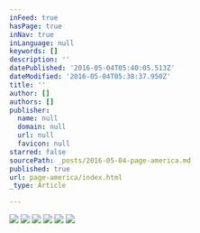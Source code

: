 ```yaml
---
inFeed: true
hasPage: true
inNav: true
inLanguage: null
keywords: []
description: ''
datePublished: '2016-05-04T05:40:05.513Z'
dateModified: '2016-05-04T05:38:37.950Z'
title: ''
author: []
authors: []
publisher:
  name: null
  domain: null
  url: null
  favicon: null
starred: false
sourcePath: _posts/2016-05-04-page-america.md
published: true
url: page-america/index.html
_type: Article

---
```

![](https://the-grid-user-content.s3-us-west-2.amazonaws.com/92a404a9-0b89-4eb4-a562-fbb722f9bb10.jpg)
![](https://the-grid-user-content.s3-us-west-2.amazonaws.com/54c93ca9-9de8-4be9-805b-e4119acdb7ab.jpg)
![](https://the-grid-user-content.s3-us-west-2.amazonaws.com/d2237c18-3d34-4bf2-9c3b-6992b694b172.jpg)
![](https://the-grid-user-content.s3-us-west-2.amazonaws.com/b3f27c39-5eed-4bfb-bf96-2d60692a82ab.jpg)
![](https://the-grid-user-content.s3-us-west-2.amazonaws.com/65e7c447-d19e-4db2-96e6-ce26399630bb.jpg)
![](https://the-grid-user-content.s3-us-west-2.amazonaws.com/e4a70fb4-316d-4ff0-b713-a5531373444d.jpg)